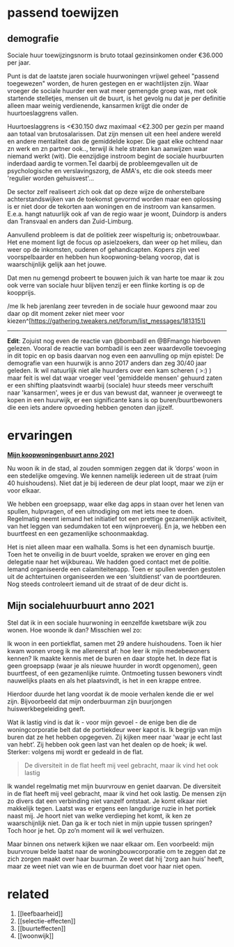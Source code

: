 # passend toewijzen
## demografie
Sociale huur toewijzingsnorm is bruto totaal gezinsinkomen onder €36.000 per jaar.
   
   Punt is dat de laatste jaren sociale huurwoningen vrijwel geheel "passend toegewezen" worden, de huren gestegen en er wachtlijsten zijn. Waar vroeger de sociale huurder een wat meer gemengde groep was, met ook startende stelletjes, mensen uit de buurt, is het gevolg nu dat je per definitie alleen maar weinig verdienende, kansarmen krijgt die onder de huurtoeslaggrens vallen.
   
   Huurtoeslaggrens is <€30.150 dwz maximaal <€2.300 per gezin per maand aan totaal van brutosalarissen. Dat zijn mensen uit een heel andere wereld en andere mentaliteit dan de gemiddelde koper. Die gaat elke ochtend naar zn werk en zn partner ook.., terwijl ik hele straten kan aanwijzen waar niemand werkt (wit). Die eenzijdige instroom begint de sociale huurbuurten inderdaad aardig te vormen.Tel daarbij de probleemgevallen uit de psychologische en verslavingszorg, de AMA's, etc die ook steeds meer 'regulier worden gehuisvest'...
   
   De sector zelf realiseert zich ook dat op deze wijze de onherstelbare achterstandswijken van de toekomst gevormd worden maar een oplossing is er niet door de tekorten aan woningen en de instroom van kansarmen. E.e.a. hangt natuurlijk ook af van de regio waar je woont, Duindorp is anders dan Transvaal en anders dan Zuid-Limburg.
   
   Aanvullend probleem is dat de politiek zeer wispelturig is; onbetrouwbaar. Het ene moment ligt de focus op asielzoekers, dan weer op het milieu, dan weer op de inkomsten, ouderen of gehandicapten. Kopers zijn veel voorspelbaarder en hebben hun koopwoning-belang voorop, dat is waarschijnlijk gelijk aan het jouwe.
   
   Dat men nu gemengd probeert te bouwen juich ik van harte toe maar ik zou ook verre van sociale huur blijven tenzij er een flinke korting is op de koopprijs.
   
   /me Ik heb jarenlang zeer tevreden in de sociale huur gewoond maar zou daar op dit moment zeker niet meer voor kiezen^[https://gathering.tweakers.net/forum/list_messages/1813151]

---

**Edit**: Zojuist nog even de reactie van @bombadil en @BFmango hierboven gelezen. Vooral de reactie van bombadil is een zeer waardevolle toevoeging in dit topic en op basis daarvan nog even een aanvulling op mijn epistel: De demografie van een huurwijk is anno 2017 anders dan zeg 30/40 jaar geleden. Ik wil natuurlijk niet alle huurders over een kam scheren ( >:) ) maar feit is wel dat waar vroeger veel 'gemiddelde mensen' gehuurd zaten er een shifting plaatsvindt waarbij (sociale) huur steeds meer verschuift naar 'kansarmen', wees je er dus van bewust dat, wanneer je overweegt te kopen in een huurwijk, er een significante kans is op buren/buurtbewoners die een iets andere opvoeding hebben genoten dan jijzelf.

# ervaringen
**[Mijn koopwoningenbuurt anno 2021](https://www.kis.nl/blog/verbinding-randvoorwaarde-voor-prettig-samenleven)**

Nu woon ik in de stad, al zouden sommigen zeggen dat ik ‘dorps’ woon in een stedelijke omgeving. We kennen namelijk iedereen uit de straat (ruim 40 huishoudens). Niet dat je bij iedereen de deur plat loopt, maar we zijn er voor elkaar.

We hebben een groepsapp, waar elke dag apps in staan over het lenen van spullen, hulpvragen, of een uitnodiging om met iets mee te doen. Regelmatig neemt iemand het initiatief tot een prettige gezamenlijk activiteit, van het leggen van sedumdaken tot een wijnproeverij. En ja, we hebben een buurtfeest en een gezamenlijke schoonmaakdag.

Het is niet alleen maar een walhalla. Soms is het een dynamisch buurtje. Toen het te onveilig in de buurt voelde, spraken we erover en ging een delegatie naar het wijkbureau. We hadden goed contact met de politie. Iemand organiseerde een calamiteitenapp. Toen er spullen werden gestolen uit de achtertuinen organiseerden we een ‘sluitdienst’ van de poortdeuren. Nog steeds controleert iemand uit de straat of de deur dicht is.

## Mijn socialehuurbuurt anno 2021

Stel dat ik in een sociale huurwoning in eenzelfde kwetsbare wijk zou wonen. Hoe woonde ik dan? Misschien wel zo:  

Ik woon in een portiekflat, samen met 29 andere huishoudens. Toen ik hier kwam wonen vroeg ik me allereerst af: hoe leer ik mijn medebewoners kennen? Ik maakte kennis met de buren en daar stopte het. In deze flat is geen groepsapp (waar je als nieuwe huurder in wordt opgenomen), geen buurtfeest, of een gezamenlijke ruimte. Ontmoeting tussen bewoners vindt nauwelijks plaats en als het plaatsvindt, is het in een krappe entree.

Hierdoor duurde het lang voordat ik de mooie verhalen kende die er wel zijn. Bijvoorbeeld dat mijn onderbuurman zijn buurjongen huiswerkbegeleiding geeft.

Wat ik lastig vind is dat ik - voor mijn gevoel - de enige ben die de woningcorporatie belt dat de portiekdeur weer kapot is. Ik begrijp van mijn buren dat ze het hebben opgegeven. Zij kijken meer naar 'waar je echt last van hebt’. Zij hebben ook geen last van het dealen op de hoek; ik wel. Sterker: volgens mij wordt er gedeald in de flat.

> De diversiteit in de flat heeft mij veel gebracht, maar ik vind het ook lastig

Ik wandel regelmatig met mijn buurvrouw en geniet daarvan. De diversiteit in de flat heeft mij veel gebracht, maar ik vind het ook lastig. De mensen zijn zo divers dat een verbinding niet vanzelf ontstaat. Je komt elkaar niet makkelijk tegen. Laatst was er ergens een langdurige ruzie in het portiek naast mij. Je hoort niet van welke verdieping het komt, ik ken ze waarschijnlijk niet. Dan ga ik er toch niet in mijn uppie tussen springen? Toch hoor je het. Op zo’n moment wil ik wel verhuizen.

Maar binnen ons netwerk kijken we naar elkaar om. Een voorbeeld: mijn buurvrouw belde laatst naar de woningbouwcorporatie om te zeggen dat ze zich zorgen maakt over haar buurman. Ze weet dat hij ‘zorg aan huis’ heeft, maar ze weet niet van wie en de buurman doet voor haar niet open.

# related
1. [[leefbaarheid]]
2. [[selectie-effecten]]
3. [[buurteffecten]]
4. [[woonwijk]]